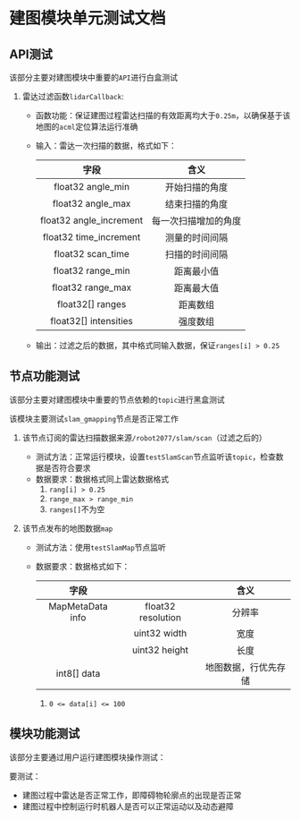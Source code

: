 # 建图模块单元测试文档

## API测试

该部分主要对建图模块中重要的`API`进行白盒测试

1. 雷达过滤函数`lidarCallback`:

   * 函数功能：保证建图过程雷达扫描的有效距离均大于`0.25m`，以确保基于该地图的`acml`定位算法运行准确

   * 输入：雷达一次扫描的数据，格式如下：

     |          字段           |         含义         |
     | :---------------------: | :------------------: |
     |    float32 angle_min    |    开始扫描的角度    |
     |    float32 angle_max    |    结束扫描的角度    |
     | float32 angle_increment | 每一次扫描增加的角度 |
     | float32 time_increment  |    测量的时间间隔    |
     |    float32 scan_time    |    扫描的时间间隔    |
     |    float32 range_min    |      距离最小值      |
     |    float32 range_max    |      距离最大值      |
     |    float32[] ranges     |       距离数组       |
     |  float32[] intensities  |       强度数组       |

   * 输出：过滤之后的数据，其中格式同输入数据，保证`ranges[i] > 0.25`

## 节点功能测试

该部分主要对建图模块中重要的节点依赖的`topic`进行黑盒测试

该模块主要测试`slam_gmapping`节点是否正常工作

1. 该节点订阅的雷达扫描数据来源`/robot2077/slam/scan`（过滤之后的）

   * 测试方法：正常运行模块，设置`testSlamScan`节点监听该`topic`，检查数据是否符合要求
   * 数据要求：数据格式同上雷达数据格式
     1. `rang[i] > 0.25`
     2. `range_max > range_min`
     3. `ranges[]`不为空

2. 该节点发布的地图数据`map`

   * 测试方法：使用`testSlamMap`节点监听

   * 数据要求：数据格式如下：

     |       字段       |                    |         含义         |
     | :--------------: | :----------------: | :------------------: |
     | MapMetaData info | float32 resolution |        分辨率        |
     |                  |    uint32 width    |         宽度         |
     |                  |   uint32 height    |         长度         |
     |   int8[] data    |                    | 地图数据，行优先存储 |

     1. `0 <= data[i] <= 100`

## 模块功能测试

该部分主要通过用户运行建图模块操作测试：

要测试：

* 建图过程中雷达是否正常工作，即障碍物轮廓点的出现是否正常
* 建图过程中控制运行时机器人是否可以正常运动以及动态避障

